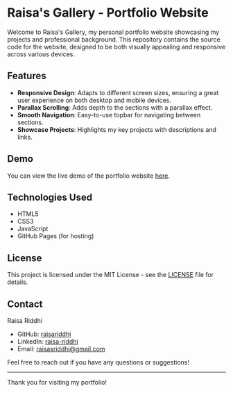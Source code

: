# Raisa's Gallery - Portfolio Website

Welcome to Raisa's Gallery, my personal portfolio website showcasing my projects and professional background. This repository contains the source code for the website, designed to be both visually appealing and responsive across various devices.

## Features

- **Responsive Design**: Adapts to different screen sizes, ensuring a great user experience on both desktop and mobile devices.
- **Parallax Scrolling**: Adds depth to the sections with a parallax effect.
- **Smooth Navigation**: Easy-to-use topbar for navigating between sections.
- **Showcase Projects**: Highlights my key projects with descriptions and links.

## Demo

You can view the live demo of the portfolio website [here](https://raisariddhi.github.io/).

## Technologies Used

- HTML5
- CSS3
- JavaScript
- GitHub Pages (for hosting)

## License

This project is licensed under the MIT License - see the [LICENSE](LICENSE) file for details.

## Contact

Raisa Riddhi

- GitHub: [raisariddhi](https://github.com/raisariddhi)
- LinkedIn: [raisa-riddhi](https://www.linkedin.com/in/raisa-riddhi/)
- Email: [raisasriddhi@gmail.com](mailto:raisasriddhi@gmail.com)

Feel free to reach out if you have any questions or suggestions!

---

Thank you for visiting my portfolio!
